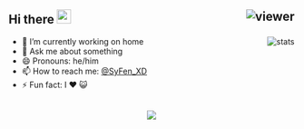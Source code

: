 ## Hi there <img src="https://media.giphy.com/media/hvRJCLFzcasrR4ia7z/giphy.gif" width="25px"> <img align="right" src="https://komarev.com/ghpvc/?username=NBM69&style=flat&color=d83a7c" alt="viewer" />

<img align="right" src="https://github-readme-stats.vercel.app/api?username=NBM69&show_icons=true&theme=radical&include_all_commits=true&count_private=true" alt="stats" />

- 🔭 I’m currently working on home
- 💬 Ask me about something
- 😄 Pronouns: he/him
- 📫 How to reach me: [@SyFen_XD](https://t.me/SyFen_XD)
- ⚡ Fun fact: I ❤️ 😺 <br>&nbsp;

<p align="center">
  <a href="https://github.com/anuraghazra/github-readme-stats">
    <img src="https://github-readme-stats.vercel.app/api/top-langs/?username=yourtulloh&layout=compact&theme=radical&card_width=800" />
  </a>
<!-- <a href="https://github.com/jovanzers">
  <img height="180em" src="https://github-readme-stats.vercel.app/api?username=jovanzers&show_icons=true&theme=radical&include_all_commits=true&count_private=true" />
  <img height="180em" src="https://github-readme-stats.vercel.app/api/top-langs/?username=NMB69&layout=compact&theme=radical" />
</a> -->
</p>
